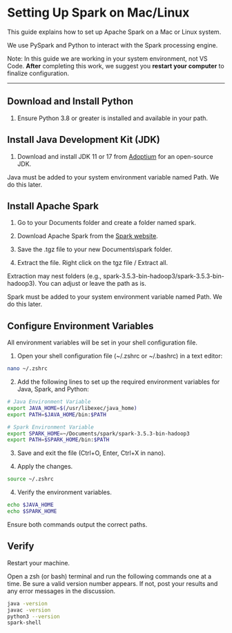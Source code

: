 # Setting Up Spark on Mac/Linux

This guide explains how to set up Apache Spark on a Mac or Linux system.

We use PySpark and Python to interact with the Spark processing engine. 

Note: In this guide we are working in your system environment, not VS Code. 
**After** completing this work, we suggest you **restart your computer** to finalize configuration. 

-----

## Download and Install Python

1. Ensure Python 3.8 or greater is installed and available in your path. 


## Install Java Development Kit (JDK)
  
1. Download and install JDK 11 or 17 from [Adoptium](https://adoptium.net/) for an open-source JDK.

Java must be added to your system environment variable named Path. 
We do this later. 

## Install Apache Spark  

1. Go to your Documents folder and create a folder named spark. 

2. Download Apache Spark from the [Spark website](https://spark.apache.org/downloads.html). 

3. Save the .tgz file to your new  Documents\spark folder. 

4. Extract the file. Right click on the tgz file / Extract all. 

Extraction may nest folders (e.g., spark-3.5.3-bin-hadoop3/spark-3.5.3-bin-hadoop3). You can adjust or leave the path as is. 

Spark must be added to your system environment variable named Path. 
We do this later.

## Configure Environment Variables

All environment variables will be set in your shell configuration file.

1. Open your shell configuration file (~/.zshrc or ~/.bashrc) in a text editor:

```zsh
nano ~/.zshrc
```

2. Add the following lines to set up the required environment variables for Java, Spark, and Python:

```zsh
# Java Environment Variable
export JAVA_HOME=$(/usr/libexec/java_home)
export PATH=$JAVA_HOME/bin:$PATH

# Spark Environment Variable
export SPARK_HOME=~/Documents/spark/spark-3.5.3-bin-hadoop3
export PATH=$SPARK_HOME/bin:$PATH
```

3. Save and exit the file (Ctrl+O, Enter, Ctrl+X in nano).

4. Apply the changes.

```zsh
source ~/.zshrc
```

4. Verify the environment variables. 


```zsh
echo $JAVA_HOME
echo $SPARK_HOME
```
Ensure both commands output the correct paths.


## Verify

Restart your machine. 

Open a zsh (or bash) terminal and run the following commands one at a time. 
Be sure a valid version number appears. 
If not, post your results and any error messages in the discussion. 

```zsh
java -version
javac -version
python3 --version
spark-shell
```
